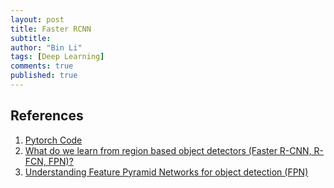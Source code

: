 ```yaml
---
layout: post
title: Faster RCNN
subtitle: 
author: "Bin Li"
tags: [Deep Learning]
comments: true
published: true
---
```






## References
1. [Pytorch Code](https://github.com/rbgirshick/py-faster-rcnn)
2. [What do we learn from region based object detectors (Faster R-CNN, R-FCN, FPN)?](https://medium.com/@jonathan_hui/what-do-we-learn-from-region-based-object-detectors-faster-r-cnn-r-fcn-fpn-7e354377a7c9)
3. [Understanding Feature Pyramid Networks for object detection (FPN)](https://medium.com/@jonathan_hui/understanding-feature-pyramid-networks-for-object-detection-fpn-45b227b9106c)